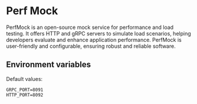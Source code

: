 # Perf Mock

PerfMock is an open-source mock service for performance and load testing. It offers HTTP and gRPC servers to simulate
load scenarios, helping developers evaluate and enhance application performance. PerfMock is user-friendly and
configurable, ensuring robust and reliable software.

## Environment variables

Default values:
```shell
GRPC_PORT=8091
HTTP_PORT=8092
```